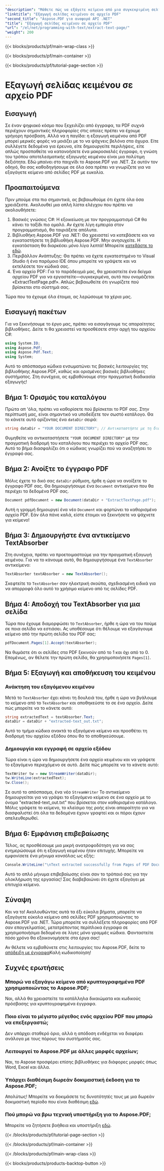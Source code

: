 ```yaml
---
"description": "Μάθετε πώς να εξάγετε κείμενο από μια συγκεκριμένη σελίδα σε ένα αρχείο PDF χρησιμοποιώντας το Aspose.PDF για .NET."
"linktitle": "Εξαγωγή σελίδας κειμένου σε αρχείο PDF"
"second_title": "Aspose.PDF για αναφορά API .NET"
"title": "Εξαγωγή σελίδας κειμένου σε αρχείο PDF"
"url": "/el/net/programming-with-text/extract-text-page/"
"weight": 200
---
```


{{< blocks/products/pf/main-wrap-class >}}

{{< blocks/products/pf/main-container >}}

{{< blocks/products/pf/tutorial-page-section >}}

# Εξαγωγή σελίδας κειμένου σε αρχείο PDF

## Εισαγωγή

Σε έναν ψηφιακό κόσμο που ξεχειλίζει από έγγραφα, τα PDF συχνά περιέχουν σημαντικές πληροφορίες στις οποίες πρέπει να έχουμε γρήγορη πρόσβαση. Αλλά να η παγίδα: η εξαγωγή κειμένου από PDF μπορεί μερικές φορές να μοιάζει με το να ψάχνεις βελόνα στα άχυρα. Είτε συλλέγετε δεδομένα για έρευνα, είτε δημιουργείτε περιλήψεις, είτε απλώς προσπαθείτε να κατανοήσετε ένα μακροσκελές έγγραφο, η γνώση του τρόπου αποτελεσματικής εξαγωγής κειμένου είναι μια πολύτιμη δεξιότητα. Εδώ μπαίνει στο παιχνίδι το Aspose.PDF για .NET. Σε αυτόν τον οδηγό, θα σας καθοδηγήσουμε σε όλα όσα πρέπει να γνωρίζετε για να εξαγάγετε κείμενο από σελίδες PDF με ευκολία.

## Προαπαιτούμενα

Πριν μπούμε στα πιο σημαντικά, ας βεβαιωθούμε ότι έχετε όλα όσα χρειάζεστε. Ακολουθεί μια απλή λίστα ελέγχου που πρέπει να ακολουθήσετε:

1. Βασικές γνώσεις C#: Η εξοικείωση με τον προγραμματισμό C# θα κάνει το ταξίδι πιο ομαλό. Αν έχετε λίγη εμπειρία στον προγραμματισμό, θα ταιριάξετε απόλυτα.
2. Βιβλιοθήκη Aspose.PDF για .NET: Θα χρειαστεί να κατεβάσετε και να εγκαταστήσετε τη βιβλιοθήκη Aspose.PDF. Μην ανησυχείτε. Η εγκατάσταση θα διαρκέσει μόνο λίγα λεπτά! Μπορείτε [κατεβάστε το εδώ](https://releases.aspose.com/pdf/net/).
3. Περιβάλλον Ανάπτυξης: Θα πρέπει να έχετε εγκατεστημένο το Visual Studio ή ένα παρόμοιο IDE όπου μπορείτε να γράψετε και να εκτελέσετε τον κώδικά σας.
4. Ένα αρχείο PDF: Για το παράδειγμά μας, θα χρειαστείτε ένα δείγμα αρχείου PDF για να εργαστείτε—συγκεκριμένα, αυτό που ονομάζεται «ExtractTextPage.pdf». Απλώς βεβαιωθείτε ότι γνωρίζετε πού βρίσκεται στο σύστημά σας.

Τώρα που τα έχουμε όλα έτοιμα, ας λερώσουμε τα χέρια μας.

## Εισαγωγή πακέτων

Για να ξεκινήσουμε το έργο μας, πρέπει να εισαγάγουμε τις απαραίτητες βιβλιοθήκες. Δείτε τι θα χρειαστεί να προσθέσετε στην αρχή του αρχείου C#:

```csharp
using System.IO;
using Aspose.Pdf;
using Aspose.Pdf.Text;
using System;
```

Αυτό το απόσπασμα κώδικα ενσωματώνει τις βασικές λειτουργίες της βιβλιοθήκης Aspose.PDF, καθώς και ορισμένες βασικές βιβλιοθήκες συστήματος. Στη συνέχεια, ας εμβαθύνουμε στην πραγματική διαδικασία εξαγωγής!

## Βήμα 1: Ορισμός του καταλόγου

Πρώτα απ 'όλα, πρέπει να καθορίσετε πού βρίσκεται το PDF σας. Στην περίπτωσή μας, είναι σημαντικό να υποδείξετε τον σωστό κατάλογο. Θα το κάνετε αυτό ορίζοντας ένα `dataDir` σειρά:

```csharp
string dataDir = "YOUR DOCUMENT DIRECTORY"; // Αντικαταστήστε με τη διαδρομή PDF σας
```

Θυμηθείτε να αντικαταστήσετε `"YOUR DOCUMENT DIRECTORY"` με την πραγματική διαδρομή του καταλόγου που περιέχει το αρχείο PDF σας. Αυτό το βήμα διασφαλίζει ότι ο κώδικας γνωρίζει πού να αναζητήσει το έγγραφό σας.

## Βήμα 2: Ανοίξτε το έγγραφο PDF

Μόλις έχετε το δικό σας `dataDir` ρύθμιση, ήρθε η ώρα να ανοίξετε το έγγραφο PDF σας. Θα δημιουργήσουμε ένα `Document` αντικείμενο που θα περιέχει τα δεδομένα PDF σας.

```csharp
Document pdfDocument = new Document(dataDir + "ExtractTextPage.pdf");
```

Αυτή η γραμμή δημιουργεί ένα νέο `Document` και φορτώνει το καθορισμένο αρχείο PDF. Εάν όλα πάνε καλά, είστε έτοιμοι να ξεκινήσετε να ψάχνετε για κείμενο!

## Βήμα 3: Δημιουργήστε ένα αντικείμενο TextAbsorber

Στη συνέχεια, πρέπει να προετοιμαστούμε για την πραγματική εξαγωγή κειμένου. Για να το κάνουμε αυτό, θα δημιουργήσουμε ένα `TextAbsorber` αντικείμενο:

```csharp
TextAbsorber textAbsorber = new TextAbsorber();
```

Σκεφτείτε το `TextAbsorber` σαν ηλεκτρική σκούπα, σχεδιασμένη ειδικά για να απορροφά όλο αυτό το χρήσιμο κείμενο από τις σελίδες PDF. 

## Βήμα 4: Αποδοχή του TextAbsorber για μια σελίδα

Τώρα που έχουμε διαμορφώσει το `TextAbsorber`, ήρθε η ώρα να του πούμε σε ποια σελίδα να εστιάσει. Ας υποθέσουμε ότι θέλουμε να εξαγάγουμε κείμενο από την πρώτη σελίδα του PDF σας:

```csharp
pdfDocument.Pages[1].Accept(textAbsorber);
```

Να θυμάστε ότι οι σελίδες στα PDF ξεκινούν από το 1 και όχι από το 0. Επομένως, αν θέλετε την πρώτη σελίδα, θα χρησιμοποιήσετε `Pages[1]`.

## Βήμα 5: Εξαγωγή και αποθήκευση του κειμένου

### Ανάκτηση του εξαγόμενου κειμένου

Μετά το `TextAbsorber` έχει κάνει τη δουλειά του, ήρθε η ώρα να βγάλουμε το κείμενο από το `TextAbsorber` και αποθηκεύστε το σε ένα αρχείο. Δείτε πώς μπορείτε να το κάνετε αυτό:

```csharp
string extractedText = textAbsorber.Text;
dataDir = dataDir + "extracted-text_out.txt";
```

Αυτό το τμήμα κώδικα ανακτά το εξαγόμενο κείμενο και προσθέτει τη διαδρομή του αρχείου εξόδου όπου θα το αποθηκεύσουμε.

### Δημιουργία και εγγραφή σε αρχείο εξόδου

Τώρα είναι η ώρα να δημιουργήσετε ένα αρχείο κειμένου και να γράψετε το εξαγόμενο περιεχόμενο σε αυτό. Δείτε πώς μπορείτε να το κάνετε αυτό:

```csharp
TextWriter tw = new StreamWriter(dataDir);
tw.WriteLine(extractedText);
tw.Close();
```

Σε αυτό το απόσπασμα, ένα νέο `StreamWriter` Το αντικείμενο δημιουργείται για να γράψει το εξαγόμενο κείμενο σε ένα αρχείο με το όνομα "extracted-text_out.txt" που βρίσκεται στον καθορισμένο κατάλογο. Μόλις γράψετε το κείμενο, το κλείσιμο της ροής είναι απαραίτητο για να διασφαλιστεί ότι όλα τα δεδομένα έχουν γραφτεί και οι πόροι έχουν απελευθερωθεί.

## Βήμα 6: Εμφάνιση επιβεβαίωσης

Τέλος, ας προσθέσουμε μια μικρή ανατροφοδότηση για να σας ενημερώσουμε ότι η εξαγωγή κειμένου ήταν επιτυχής. Μπορείτε να εμφανίσετε ένα μήνυμα κονσόλας ως εξής:

```csharp
Console.WriteLine("\nText extracted successfully from Pages of PDF Document.\nFile saved at " + dataDir);
```

Αυτό το απλό μήνυμα επιβεβαίωσης είναι σαν το τρόπαιό σας για την ολοκλήρωση της εργασίας! Σας διαβεβαιώνει ότι έχετε εξαγάγει με επιτυχία κείμενο.

## Σύναψη

Και να το! Ακολουθώντας αυτά τα έξι εύκολα βήματα, μπορείτε να εξαγάγετε εύκολα κείμενο από σελίδες PDF χρησιμοποιώντας το Aspose.PDF για .NET. Τώρα μπορείτε να συλλέξετε πληροφορίες από PDF σαν επαγγελματίας, μετατρέποντας περίπλοκα έγγραφα σε χρησιμοποιήσιμα δεδομένα σε λίγες μόνο γραμμές κώδικα. Φανταστείτε πόσο χρόνο θα εξοικονομήσετε στα έργα σας!

Αν θέλετε να εμβαθύνετε στις λειτουργίες του Aspose.PDF, δείτε το [απόδειξη με έγγραφα](https://reference.aspose.com/pdf/net/)Καλή κωδικοποίηση!

## Συχνές ερωτήσεις

### Μπορώ να εξαγάγω κείμενο από κρυπτογραφημένα PDF χρησιμοποιώντας το Aspose.PDF;
Ναι, αλλά θα χρειαστείτε τα κατάλληλα δικαιώματα και κωδικούς πρόσβασης για κρυπτογραφημένα έγγραφα.

### Ποιο είναι το μέγιστο μέγεθος ενός αρχείου PDF που μπορώ να επεξεργαστώ;
Δεν υπάρχει σταθερό όριο, αλλά η απόδοση ενδέχεται να διαφέρει ανάλογα με τους πόρους του συστήματός σας.

### Λειτουργεί το Aspose.PDF με άλλες μορφές αρχείων;
Ναι, το Aspose προσφέρει επίσης βιβλιοθήκες για διάφορες μορφές όπως Word, Excel και άλλα.

### Υπάρχει διαθέσιμη δωρεάν δοκιμαστική έκδοση για το Aspose.PDF;
Απολύτως! Μπορείτε να δοκιμάσετε τις δυνατότητές τους με μια δωρεάν δοκιμαστική περίοδο που είναι διαθέσιμη [εδώ](https://releases.aspose.com/).

### Πού μπορώ να βρω τεχνική υποστήριξη για το Aspose.PDF;
Μπορείτε να ζητήσετε βοήθεια και υποστήριξη [εδώ](https://forum.aspose.com/c/pdf/10).

{{< /blocks/products/pf/tutorial-page-section >}}

{{< /blocks/products/pf/main-container >}}

{{< /blocks/products/pf/main-wrap-class >}}

{{< blocks/products/products-backtop-button >}}